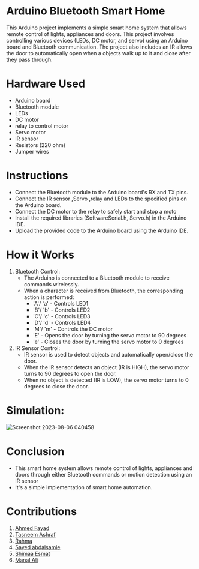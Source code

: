 # Arduino Bluetooth Smart Home
This Arduino project implements a simple smart home system that allows remote control of lights, appliances and doors.
This project involves controlling various devices (LEDs, DC motor, and servo) using an Arduino board and Bluetooth communication. The project also includes an IR allows the door to automatically open when a objects walk up to it and close after they pass through.
# Hardware Used
- Arduino board
- Bluetooth module
- LEDs
- DC motor
- relay to control motor
- Servo motor
- IR sensor
- Resistors (220 ohm)
- Jumper wires
# Instructions
* Connect the Bluetooth module to the Arduino board's RX and TX pins.
* Connect the IR sensor ,Servo ,relay and LEDs to the specified pins on the Arduino board.
* Connect the DC motor to the relay to safely start and stop a moto
* Install the required libraries (SoftwareSerial.h, Servo.h) in the Arduino IDE.
* Upload the provided code to the Arduino board using the Arduino IDE.
# How it Works
1. Bluetooth Control:
   * The Arduino is connected to a Bluetooth module to receive commands wirelessly.
   * When a character is received from Bluetooth, the corresponding action is performed:
     * 'A'/ 'a' - Controls LED1
     * 'B'/ 'b' - Controls LED2
     * 'C'/ 'c' - Controls LED3
     * 'D'/ 'd' - Controls LED4
     * 'M'/ 'm' - Controls the DC motor
     * 'E' - Opens the door by turning the servo motor to 90 degrees
     * 'e' - Closes the door by turning the servo motor to 0 degrees
  2. IR Sensor Control:
     - IR sensor is used to detect objects and automatically open/close the door.
     - When the IR sensor detects an object (IR is HIGH), the servo motor turns to 90 degrees to open the door.
     - When no object is detected (IR is LOW), the servo motor turns to 0 degrees to close the door.
# Simulation:
![Screenshot 2023-08-06 040458](https://github.com/Shimaa-esmat/Smart_Home/assets/120101693/ffd56e38-86d4-4cf0-944b-af0718936665)
# Conclusion
* This smart home system allows remote control of lights, appliances and doors through either Bluetooth commands or motion detection using an IR sensor
* It's a simple implementation of smart home automation.
# Contributions
 1. [Ahmed Fayad](https://github.com/0xAMF)
 2. [Tasneem Ashraf](https://github.com/tasnym1)
 3. [Rahma](https://github.com/RAHMA993)
 4. [Sayed abdalsamie](https://github.com/SayedAbdalsamie)
 5. [Shimaa Esmat](https://github.com/Shimaa-esmat)
 6. [Manal Ali](https://github.com/manal-3li)



